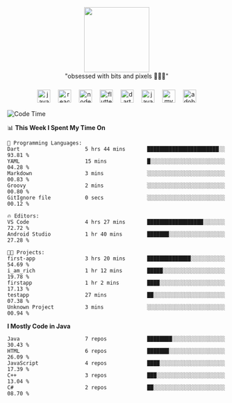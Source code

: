 



  <div align="center">
    
   <img src = "https://i.postimg.cc/W1R4TF4j/d6kpuve-c97567cf-518b-4b86-a271-5c89d88d22f7.gif"  width=150px height=150px />
 </div>

<div align="center">
  "obsessed with bits and pixels 🧑‍💻🎨"
</div>

  ###
<div align="center">
  <img src="https://cdn.jsdelivr.net/gh/devicons/devicon/icons/javascript/javascript-original.svg" height="30" alt="javascript logo"  />
  <img width="10" />
  <img src="https://cdn.jsdelivr.net/gh/devicons/devicon/icons/react/react-original.svg" height="30" alt="react logo"  />
  <img width="10" />
  <img src="https://cdn.jsdelivr.net/gh/devicons/devicon/icons/nodejs/nodejs-original.svg" height="30" alt="nodejs logo"  />
  <img width="10" />
  <img src="https://cdn.jsdelivr.net/gh/devicons/devicon/icons/flutter/flutter-original.svg" height="30" alt="flutter logo"  />
  <img width="10" />
  <img src="https://cdn.jsdelivr.net/gh/devicons/devicon/icons/dart/dart-original.svg" height="30" alt="dart logo"  />
  <img width="10" />
  <img src="https://cdn.jsdelivr.net/gh/devicons/devicon/icons/java/java-original.svg" height="30" alt="java logo"  />
  <img width="10" />
  <img src="https://skillicons.dev/icons?i=mysql" height="30" alt="mysql logo"  />
  <img width="10" />
  <img src="https://skillicons.dev/icons?i=pr" height="30" alt="adobepremierepro logo"  />
</div>




<!--START_SECTION:waka-->
![Code Time](http://img.shields.io/badge/Code%20Time-7%20hrs%2020%20mins-blue)

📊 **This Week I Spent My Time On** 

```text
💬 Programming Languages: 
Dart                     5 hrs 44 mins       ███████████████████████░░   93.81 % 
YAML                     15 mins             █░░░░░░░░░░░░░░░░░░░░░░░░   04.28 % 
Markdown                 3 mins              ░░░░░░░░░░░░░░░░░░░░░░░░░   00.83 % 
Groovy                   2 mins              ░░░░░░░░░░░░░░░░░░░░░░░░░   00.80 % 
GitIgnore file           0 secs              ░░░░░░░░░░░░░░░░░░░░░░░░░   00.12 % 

🔥 Editors: 
VS Code                  4 hrs 27 mins       ██████████████████░░░░░░░   72.72 % 
Android Studio           1 hr 40 mins        ███████░░░░░░░░░░░░░░░░░░   27.28 % 

🐱‍💻 Projects: 
first-app                3 hrs 20 mins       ██████████████░░░░░░░░░░░   54.69 % 
i_am_rich                1 hr 12 mins        █████░░░░░░░░░░░░░░░░░░░░   19.78 % 
firstapp                 1 hr 2 mins         ████░░░░░░░░░░░░░░░░░░░░░   17.13 % 
testapp                  27 mins             ██░░░░░░░░░░░░░░░░░░░░░░░   07.38 % 
Unknown Project          3 mins              ░░░░░░░░░░░░░░░░░░░░░░░░░   00.94 % 
```

**I Mostly Code in Java** 

```text
Java                     7 repos             ████████░░░░░░░░░░░░░░░░░   30.43 % 
HTML                     6 repos             ███████░░░░░░░░░░░░░░░░░░   26.09 % 
JavaScript               4 repos             ████░░░░░░░░░░░░░░░░░░░░░   17.39 % 
C++                      3 repos             ███░░░░░░░░░░░░░░░░░░░░░░   13.04 % 
C#                       2 repos             ██░░░░░░░░░░░░░░░░░░░░░░░   08.70 % 
```




<!--END_SECTION:waka-->
